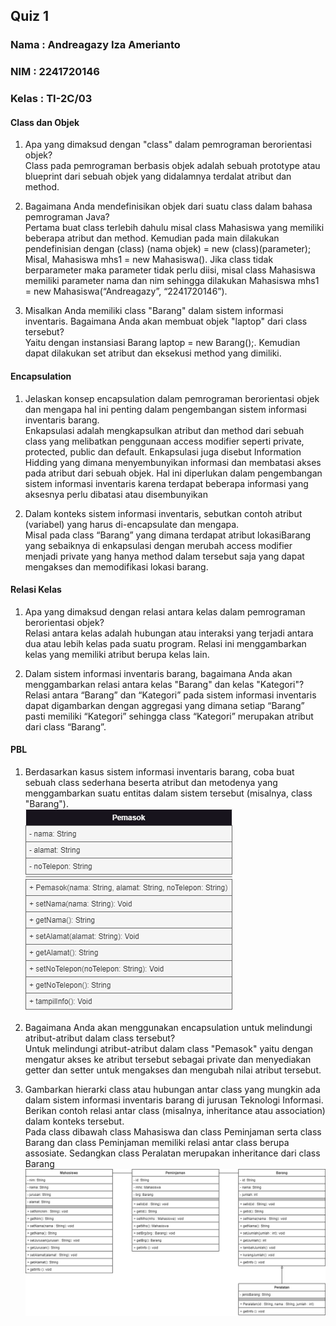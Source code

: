## Quiz 1
### Nama : Andreagazy Iza Amerianto
### NIM : 2241720146
### Kelas : TI-2C/03

#### Class dan Objek
1. Apa yang dimaksud dengan "class" dalam pemrograman berorientasi objek?<br>Class pada pemrograman berbasis objek adalah sebuah prototype atau blueprint dari sebuah objek yang didalamnya terdalat atribut dan method.

2.	Bagaimana Anda mendefinisikan objek dari suatu class dalam bahasa pemrograman Java?<br>Pertama buat class terlebih dahulu misal class Mahasiswa yang memiliki beberapa atribut dan method. Kemudian pada main dilakukan pendefinisian dengan (class) (nama objek) = new (class)(parameter); Misal, Mahasiswa mhs1 = new Mahasiswa(). Jika class tidak berparameter maka parameter tidak perlu diisi, misal class Mahasiswa memiliki parameter nama dan nim sehingga dilakukan Mahasiswa mhs1 = new Mahasiswa(“Andreagazy”, “2241720146”).

3.	Misalkan Anda memiliki class "Barang" dalam sistem informasi inventaris. Bagaimana Anda akan membuat objek "laptop" dari class tersebut?<br>Yaitu dengan instansiasi Barang laptop = new Barang();. Kemudian dapat dilakukan set atribut dan eksekusi method yang dimiliki.

#### Encapsulation
1.	Jelaskan konsep encapsulation dalam pemrograman berorientasi objek dan mengapa hal ini penting dalam pengembangan sistem informasi inventaris barang.<br>Enkapsulasi adalah mengkapsulkan atribut dan method dari sebuah class yang melibatkan penggunaan access modifier seperti  private, protected, public dan default. Enkapsulasi juga disebut Information Hidding yang dimana menyembunyikan informasi dan membatasi akses pada atribut dari sebuah objek. Hal ini diperlukan dalam pengembangan sistem informasi inventaris karena terdapat beberapa informasi yang aksesnya perlu dibatasi atau disembunyikan

2.	Dalam konteks sistem informasi inventaris, sebutkan contoh atribut (variabel) yang harus di-encapsulate dan mengapa.<br>Misal pada class “Barang” yang dimana terdapat atribut lokasiBarang yang sebaiknya di enkapsulasi dengan merubah access modifier menjadi private yang hanya method dalam tersebut saja yang dapat mengakses dan memodifikasi lokasi barang.

#### Relasi Kelas
1.	Apa yang dimaksud dengan relasi antara kelas dalam pemrograman berorientasi objek?<br>Relasi antara kelas adalah hubungan atau interaksi yang terjadi antara dua atau lebih kelas pada suatu program. Relasi ini menggambarkan kelas yang memiliki atribut berupa kelas lain.

2.	Dalam sistem informasi inventaris barang, bagaimana Anda akan menggambarkan relasi antara kelas "Barang" dan kelas "Kategori"?<br>Relasi antara “Barang” dan “Kategori” pada sistem informasi inventaris dapat digambarkan dengan aggregasi yang dimana setiap “Barang” pasti memiliki “Kategori” sehingga class “Kategori” merupakan atribut dari class “Barang”. 

#### PBL
1. Berdasarkan kasus sistem informasi inventaris barang, coba buat sebuah class sederhana beserta atribut dan metodenya yang menggambarkan suatu entitas dalam sistem tersebut (misalnya, class "Barang").<br><img src="Quiz 1.drawio.png">

2. Bagaimana Anda akan menggunakan encapsulation untuk melindungi atribut-atribut dalam class tersebut?<br>Untuk melindungi atribut-atribut dalam class "Pemasok" yaitu dengan mengatur akses ke atribut tersebut sebagai private dan menyediakan getter dan setter  untuk mengakses dan mengubah nilai atribut tersebut.

3. Gambarkan hierarki class atau hubungan antar class yang mungkin ada dalam sistem informasi inventaris barang di jurusan Teknologi Informasi. Berikan contoh relasi antar class (misalnya, inheritance atau association) dalam konteks tersebut.<br>Pada class dibawah class Mahasiswa dan class Peminjaman serta class Barang dan class Peminjaman memiliki relasi antar class berupa assosiate. Sedangkan class Peralatan merupakan inheritance dari class Barang<br> <img src ="Quiz 1 PBL.png">
